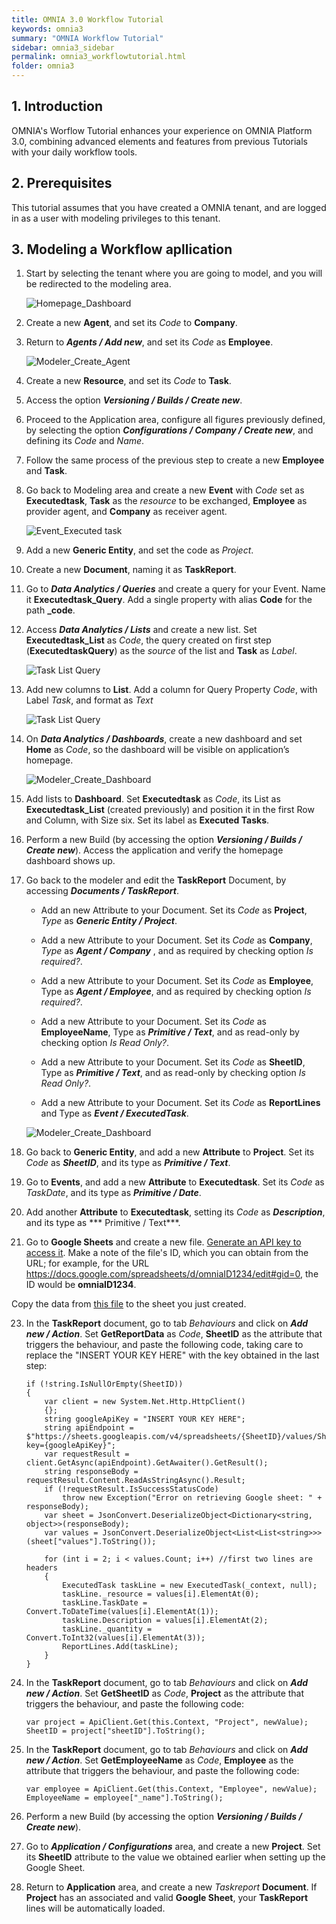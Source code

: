 ```yaml
---
title: OMNIA 3.0 Workflow Tutorial
keywords: omnia3
summary: "OMNIA Workflow Tutorial"
sidebar: omnia3_sidebar
permalink: omnia3_workflowtutorial.html
folder: omnia3
---
```


## 1. Introduction

OMNIA's Worflow Tutorial enhances your experience on OMNIA Platform 3.0, combining advanced elements and features from previous Tutorials with your daily workflow tools.

## 2. Prerequisites

This tutorial assumes that you have created a OMNIA tenant, and are logged in as a user with modeling privileges to this tenant.

## 3. Modeling a Workflow apllication

1. Start by selecting the tenant where you are going to model, and you will be redirected to the modeling area.
 
    ![Homepage_Dashboard](http://funkyimg.com/i/2DVGv.png)
 
2. Create a new  **Agent**, and set its  *Code*  to  **Company**.
       
3. Return to ***Agents / Add new***, and set its *Code* as **Employee**.

    ![Modeler_Create_Agent](/images/tutorials/workflowtutorial/Modeler-Agent-Employee.PNG)

4. Create a new  **Resource**, and set its  *Code*  to  **Task**.
    
5. Access the option  ***Versioning / Builds / Create new***.

6. Proceed to the Application area, configure all figures previously defined, by selecting the option ***Configurations / Company / Create new***, and defining its *Code* and *Name*.

7. Follow the same process of the previous step to create a new **Employee** and **Task**.

8. Go back to Modeling area and create a new **Event** with *Code* set as **Executedtask**, **Task** as the *resource* to be exchanged, **Employee** as provider agent, and **Company** as receiver agent.

    ![Event_Executed task](/images/tutorials/workflowtutorial/Event-TaskList.PNG)

9. Add a new **Generic Entity**, and set the code as *Project*.

10. Create a new **Document**, naming it as **TaskReport**.

11. Go to ***Data Analytics / Queries*** and create a query for your Event. Name it **Executedtask_Query**. Add a single property with alias **Code** for the path **_code**.

12. Access ***Data Analytics / Lists*** and create a new list. Set **Executedtask_List** as *Code*, the query created on first step (**ExecutedtaskQuery**) as the *source* of the list and **Task** as *Label*.

    ![Task List Query](/images/tutorials/workflowtutorial/Queries-List-Executedtask.PNG)
    
13. Add new columns to **List**. Add a column for Query Property *Code*, with Label *Task*, and format as *Text*

    ![Task List Query](/images/tutorials/workflowtutorial/Code-QueryList.PNG)

14. On ***Data Analytics / Dashboards***, create a new dashboard and set **Home** as *Code*, so the dashboard will be visible on application’s homepage.

    ![Modeler_Create_Dashboard](/images/tutorials/workflowtutorial//Modeler-Create-Dashboard.PNG)
    
15. Add lists to **Dashboard**. Set **Executedtask** as *Code*, its List as **Executedtask_List** (created previously) and position it in the first Row and Column, with Size six. Set its label as **Executed Tasks**.

16. Perform a new Build (by accessing the option ***Versioning / Builds / Create new***). Access the application and verify the homepage dashboard shows up.

17. Go back to the modeler and edit the **TaskReport** Document, by accessing ***Documents / TaskReport***.
    - Add an new Attribute to your Document. Set its *Code* as **Project**, *Type* as ***Generic Entity / Project***.

    - Add a new Attribute to your Document. Set its *Code* as **Company**, *Type* as ***Agent / Company*** , and as required by checking option *Is required?*.

    - Add a new Attribute to your Document. Set its *Code* as **Employee**, Type as ***Agent / Employee***, and as required by checking option *Is required?*.

    - Add a new Attribute to your Document. Set its *Code* as **EmployeeName**, Type as ***Primitive / Text***, and as read-only by checking option *Is Read Only?*.

    - Add a new Attribute to your Document. Set its *Code* as **SheetID**, Type as ***Primitive / Text***, and as read-only by checking option *Is Read Only?*.

    - Add a new Attribute to your Document. Set its *Code* as **ReportLines** and Type as ***Event / ExecutedTask***.

    ![Modeler_Create_Dashboard](/images/tutorials/workflowtutorial/Attribute-EmployeeName.PNG)

18. Go back to **Generic Entity**, and add a new **Attribute** to **Project**. Set its *Code* as ***SheetID***, and its type as ***Primitive / Text***.

19. Go to **Events**, and add a new **Attribute** to **Executedtask**. Set its *Code* as *TaskDate*, and its type as ***Primitive / Date***.

20. Add another **Attribute** to **Executedtask**, setting its *Code* as ***Description***, and its type as *** Primitive / Text***. 

21. Go to **Google Sheets** and create a new file. [Generate an API key to access it](https://developers.google.com/sheets/api/guides/authorizing). Make a note of the file's ID, which you can obtain from the URL; for example, for the URL https://docs.google.com/spreadsheets/d/omniaID1234/edit#gid=0, the ID would be **omniaID1234**.

Copy the data from [this file](/images/tutorials/workflowtutorial/Task-Project-01.xlsx) to the sheet you just created.

23. In the **TaskReport** document, go to tab *Behaviours* and click on ***Add new / Action***. Set **GetReportData** as *Code*, **SheetID** as the attribute that triggers the behaviour, and paste the following code, taking care to replace the "INSERT YOUR KEY HERE" with the key obtained in the last step:

    ````
    if (!string.IsNullOrEmpty(SheetID))
    {
        var client = new System.Net.Http.HttpClient()
        {};
        string googleApiKey = "INSERT YOUR KEY HERE";
        string apiEndpoint = $"https://sheets.googleapis.com/v4/spreadsheets/{SheetID}/values/Sheet1?key={googleApiKey}";
        var requestResult = client.GetAsync(apiEndpoint).GetAwaiter().GetResult();
        string responseBody = requestResult.Content.ReadAsStringAsync().Result;
        if (!requestResult.IsSuccessStatusCode)
            throw new Exception("Error on retrieving Google sheet: " + responseBody);
        var sheet = JsonConvert.DeserializeObject<Dictionary<string, object>>(responseBody);
        var values = JsonConvert.DeserializeObject<List<List<string>>>(sheet["values"].ToString());

        for (int i = 2; i < values.Count; i++) //first two lines are headers
        {
            ExecutedTask taskLine = new ExecutedTask(_context, null);
            taskLine._resource = values[i].ElementAt(0);
            taskLine.TaskDate = Convert.ToDateTime(values[i].ElementAt(1));
            taskLine.Description = values[i].ElementAt(2);
            taskLine._quantity = Convert.ToInt32(values[i].ElementAt(3));
            ReportLines.Add(taskLine);
        }
    }
    ```` 

24. In the **TaskReport** document, go to tab *Behaviours* and click on ***Add new / Action***. Set **GetSheetID** as *Code*, **Project** as the attribute that triggers the behaviour, and paste the following code:
    ```` 
    var project = ApiClient.Get(this.Context, "Project", newValue);
    SheetID = project["sheetID"].ToString();
    ```` 

25. In the **TaskReport** document, go to tab *Behaviours* and click on ***Add new / Action***. Set **GetEmployeeName** as *Code*, **Employee** as the attribute that triggers the behaviour, and paste the following code:
    ```` 
    var employee = ApiClient.Get(this.Context, "Employee", newValue);
    EmployeeName = employee["_name"].ToString();
    ```` 

26. Perform a new Build (by accessing the option ***Versioning / Builds / Create new***).

27. Go to ***Application / Configurations*** area, and create a new **Project**. Set its **SheetID** attribute to the value we obtained earlier when setting up the Google Sheet.

28. Return to **Application** area, and create a new *Taskreport* **Document**. If **Project** has an associated and valid **Google Sheet**, your **TaskReport** lines will be automatically loaded.








